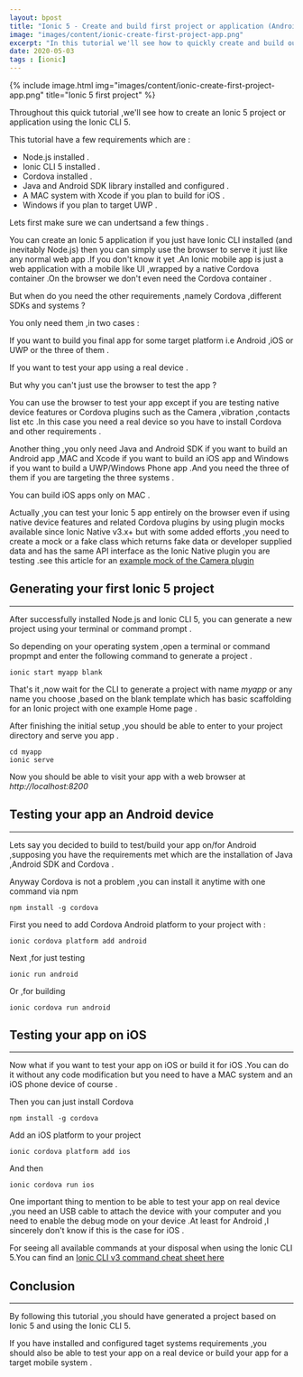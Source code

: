 ```yaml
---
layout: bpost
title: "Ionic 5 - Create and build first project or application (Android ,iOS and Windows Univeral Platform)"
image: "images/content/ionic-create-first-project-app.png"
excerpt: "In this tutorial we'll see how to quickly create and build our first Ionic 5 project or app"
date: 2020-05-03
tags : [ionic]
---
```


{% include image.html 
    img="images/content/ionic-create-first-project-app.png" 
    title="Ionic 5 first project" 
%}

Throughout this quick tutorial ,we'll see how to create an Ionic 5 project or application using the Ionic CLI 5.

This tutorial have a few requirements which are :
<ul>
<li>
Node.js installed .
</li>
<li>
Ionic CLI 5 installed .
</li>
<li>
Cordova installed .
</li>
<li>
Java and Android SDK library installed and configured .
</li>
<li>
A MAC system with Xcode if you plan to build for iOS  .
</li>
<li>
Windows if you plan to target UWP .
</li>
</ul>

Lets first make sure we can undertsand a few things .

You can create an Ionic 5 application if you just have Ionic CLI installed (and inevitably Node.js) then you can simply use the browser to serve 
it just like any normal web app .If you don't know it yet .An Ionic mobile app is just a web application with a mobile like UI ,wrapped by a 
native Cordova container .On the browser we don't even need the Cordova container .

But when do you need the other requirements ,namely Cordova ,different SDKs and systems ?

You only need them ,in two cases :

If you want to build you final app for some target platform i.e Android ,iOS or UWP or the three of them .

If you want to test your app using a real device .

But why you can't just use the browser to test the app ?

You can use the browser to test your app except if you are testing native device features or Cordova plugins such as the Camera ,vibration ,contacts list etc .In this 
case you need a real device so you have to install Cordova and other requirements .

Another thing ,you only need Java and Android SDK if you want to build an Android app ,MAC and Xcode if you want to build an iOS app and Windows if 
you want to build a UWP/Windows Phone app .And you need the three of them if you are targeting the three systems .

You can build iOS apps only on MAC .

<div class="note">
Actually ,you can test your Ionic 5 app entirely on the browser even if using native device features and related Cordova plugins by using plugin mocks
available since Ionic Native v3.x+ but with some added efforts ,you need to create a mock or a fake class which returns fake data or developer supplied 
data and has the same API interface as the Ionic Native plugin you are testing .see this article for an <a href="">example mock of the Camera plugin</a>    
</div> 

Generating your first Ionic 5 project 
----------------------------------------
----------------------------------------

After successfully installed Node.js and Ionic CLI 5, you can generate a new project using your terminal 
or command prompt .

So depending on your operating system ,open a terminal or command propmpt and enter the following command 
to generate a project .

    ionic start myapp blank 

That's it ,now wait for the CLI to generate a project with name <em>myapp</em> or any name you choose ,based 
on the blank template which has basic scaffolding for an Ionic project with one example Home page .

After finishing the initial setup ,you should be able to enter to your project directory and serve you app .

    cd myapp
    ionic serve 

Now you should be able to visit your app with a web browser at <em>http://localhost:8200</em> 


Testing your app an Android device 
-----------------------------------
-----------------------------------

Lets say you decided to build to test/build your app on/for Android ,supposing you have the requirements 
met which are the installation of Java ,Android SDK and Cordova .

Anyway Cordova is not a problem ,you can install it anytime with one command via npm 

    npm install -g cordova 

First you need to add Cordova Android platform to your project with :

    ionic cordova platform add android 

Next ,for just testing 

    ionic run android  

Or ,for building 

    ionic cordova run android 

Testing your app on iOS 
---------------------------
---------------------------

Now what if you want to test your app on iOS or build it for iOS .You can do it without any code modification but 
you need to have a MAC system and an iOS phone device of course .

Then you can just install Cordova 

    npm install -g cordova                      

Add an iOS platform to your project 

    ionic cordova platform add ios 

And then 

    ionic cordova run ios 


One important thing to mention to be able to test your app on real device ,you need an USB cable to attach 
the device with your computer and you need to enable the debug mode on your device .At least for Android ,I sincerely 
don't know if this is the case for iOS . 

For seeing all available commands at your disposal when using the Ionic CLI 5.You can find an <a href="/ionic-cli-v3-commands-cheat-sheet">Ionic CLI v3 command cheat sheet here</a>         

Conclusion
--------------
--------------

By following this tutorial ,you should have generated a project based on Ionic 5 and using the Ionic CLI 5.

If you have installed and configured taget systems requirements ,you should also be able to test your app 
on a real device or build your app for a target mobile system .   


